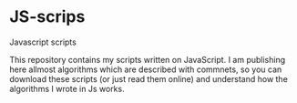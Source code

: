 # JS-scrips
Javascript scripts

This repository contains my scripts written on JavaScript.
I am publishing here allmost algorithms which are described with commnets, so you can
download these scripts (or just read them online) and
understand how the algorithms I wrote in Js works.
